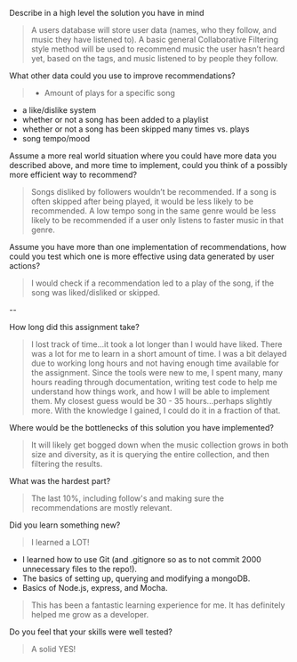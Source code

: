 Describe in a high level the solution you have in mind
> A users database will store user data (names, who they follow, and music they have listened to). A basic general Collaborative Filtering style method will be used to recommend music the user hasn’t heard yet, based on the tags, and music listened to by people they follow.

What other data could you use to improve recommendations?
> - Amount of plays for a specific song
-  a like/dislike system
- whether or not a song has been added to a playlist
- whether or not a song has been skipped many times vs. plays
- song tempo/mood

Assume a more real world situation where you could have more data you described above, and more time to implement, could you think of a possibly more efficient way to recommend?
> Songs disliked by followers wouldn’t be recommended. If a song is often skipped after being played, it would be less likely to be recommended. A low tempo song in the same genre would be less likely to be recommended if a user only listens to faster music in that genre.

Assume you have more than one implementation of recommendations, how could you test which one is more effective using data generated by user actions?
> I would check if a recommendation led to a play of the song, if the song was liked/disliked or skipped.

--

How long did this assignment take?
> I lost track of time...it took a lot longer than I would have liked. There was a lot for me to learn in a short amount of time. I was a bit delayed due to working long hours and not having enough time available for the assignment. Since the tools were new to me, I spent many, many hours reading through documentation, writing test code to help me understand how things work, and how I will be able to implement them. My closest guess would be 30 - 35 hours...perhaps slightly more. With the knowledge I gained, I could do it in a fraction of that.

Where would be the bottlenecks of this solution you have implemented?
> It will likely get bogged down when the music collection grows in both size and diversity, as it is querying the entire collection, and then filtering the results.

What was the hardest part?
> The last 10%, including follow's and making sure the recommendations are mostly relevant.

Did you learn something new?
> I learned a LOT!
- I learned how to use Git (and .gitignore so as to not commit 2000 unnecessary files to the repo!).
- The basics of setting up, querying and modifying a mongoDB.
- Basics of Node.js, express, and Mocha.

> This has been a fantastic learning experience for me. It has definitely helped me grow as a developer.

Do you feel that your skills were well tested?
> A solid YES!
